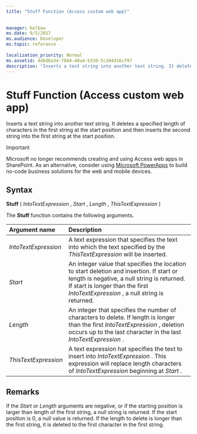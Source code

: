 ```yaml
---
title: "Stuff Function (Access custom web app)"
 
 
manager: kelbow
ms.date: 9/5/2017
ms.audience: Developer
ms.topic: reference
  
localization_priority: Normal
ms.assetid: 4d8d6a34-f884-40a4-b330-5c104d16cf97
description: "Inserts a text string into another text string. It deletes a specified length of characters in the first string at the start position and then inserts the second string into the first string at the start position."
---
```


# Stuff Function (Access custom web app)

Inserts a text string into another text string. It deletes a specified length of characters in the first string at the start position and then inserts the second string into the first string at the start position.
  
> [!IMPORTANT]
> Microsoft no longer recommends creating and using Access web apps in SharePoint. As an alternative, consider using [Microsoft PowerApps](https://powerapps.microsoft.com/en-us/) to build no-code business solutions for the web and mobile devices. 
  
## Syntax

 **Stuff** (  *IntoTextExpression*  ,  *Start*  ,  *Length*  ,  *ThisTextExpression*  ) 
  
The **Stuff** function contains the following arguments. 
  
|**Argument name**|**Description**|
|:-----|:-----|
| *IntoTextExpression*  <br/> |A text expression that specifies the text into which the text specified by the  *ThisTextExpression*  will be inserted.  <br/> |
| *Start*  <br/> |An integer value that specifies the location to start deletion and insertion. If start or length is negative, a null string is returned. If start is longer than the first  *IntoTextExpression*  , a null string is returned.  <br/> |
| *Length*  <br/> |An integer that specifies the number of characters to delete. If length is longer than the first  *IntoTextExpression*  , deletion occurs up to the last character in the last  *IntoTextExpression*  .  <br/> |
| *ThisTextExpression*  <br/> |A text expression hat specifies the text to insert into  *IntoTextExpression*  . This expression will replace length characters of  *IntoTextExpression*  beginning at  *Start*  .  <br/> |
   
## Remarks

If the  *Start*  or  *Length*  arguments are negative, or if the starting position is larger than length of the first string, a null string is returned. If the start position is 0, a null value is returned. If the length to delete is longer than the first string, it is deleted to the first character in the first string. 
  

